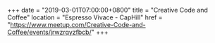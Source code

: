 +++
date = "2019-03-01T07:00:00+0800"
title = "Creative Code and Coffee"
location = "Espresso Vivace - CapHill"
href = "https://www.meetup.com/Creative-Code-and-Coffee/events/jrwzrqyzfbcb/"
+++